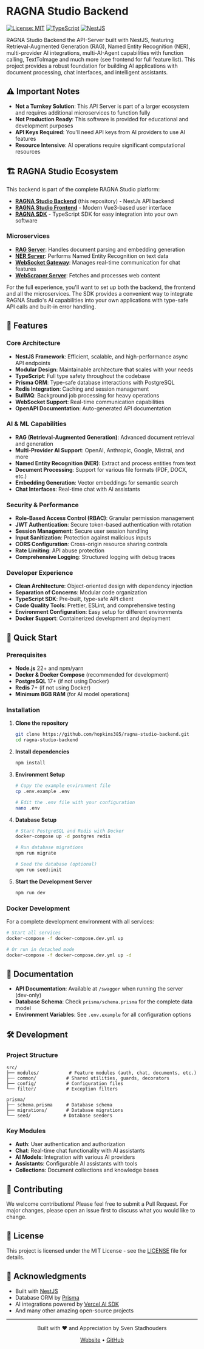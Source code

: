 # RAGNA Studio Backend

[![License: MIT](https://img.shields.io/badge/License-MIT-yellow.svg)](https://opensource.org/licenses/MIT)
[![TypeScript](https://img.shields.io/badge/TypeScript-007ACC?logo=typescript&logoColor=white)](https://www.typescriptlang.org/)
[![NestJS](https://img.shields.io/badge/NestJS-E0234E?logo=nestjs&logoColor=white)](https://nestjs.com/)

RAGNA Studio Backend the API-Server built with NestJS, featuring Retrieval-Augmented Generation (RAG), Named Entity Recognition (NER), multi-provider AI integrations, multi-AI-Agent capabilities with function calling, TextToImage and much more (see frontend for full feature list). This project provides a robust foundation for building AI applications with document processing, chat interfaces, and intelligent assistants.

## ⚠️ Important Notes

- **Not a Turnkey Solution**: This API Server is part of a larger ecosystem and requires additional microservices to function fully
- **Not Production Ready**: This software is provided for educational and development purposes
- **API Keys Required**: You'll need API keys from AI providers to use AI features
- **Resource Intensive**: AI operations require significant computational resources

## 🏗️ RAGNA Studio Ecosystem

This backend is part of the complete RAGNA Studio platform:

- **[RAGNA Studio Backend](https://github.com/hopkins385/ragna-studio-backend)** (this repository) - NestJs API backend
- **[RAGNA Studio Frontend](https://github.com/hopkins385/ragna-studio-frontend)** - Modern Vue3-based user interface
- **[RAGNA SDK](https://github.com/hopkins385/ragna-sdk)** - TypeScript SDK for easy integration into your own software

### Microservices

- **[RAG Server](https://github.com/hopkins385/rag-server-ts)**: Handles document parsing and embedding generation
- **[NER Server](https://github.com/hopkins385/ragna-transformer-server)**: Performs Named Entity Recognition on text data
- **[WebSocket Gateway](https://github.com/hopkins385/ragna-websocket-server)**: Manages real-time communication for chat features
- **[WebScraper Server](https://github.com/hopkins385/scrape-server-ts)**: Fetches and processes web content

For the full experience, you'll want to set up both the backend, the frontend and all the microservices. The SDK provides a convenient way to integrate RAGNA Studio's AI capabilities into your own applications with type-safe API calls and built-in error handling.

## 🌟 Features

### **Core Architecture**

- **NestJS Framework**: Efficient, scalable, and high-performance async API endpoints
- **Modular Design**: Maintainable architecture that scales with your needs
- **TypeScript**: Full type safety throughout the codebase
- **Prisma ORM**: Type-safe database interactions with PostgreSQL
- **Redis Integration**: Caching and session management
- **BullMQ**: Background job processing for heavy operations
- **WebSocket Support**: Real-time communication capabilities
- **OpenAPI Documentation**: Auto-generated API documentation

### **AI & ML Capabilities**

- **RAG (Retrieval-Augmented Generation)**: Advanced document retrieval and generation
- **Multi-Provider AI Support**: OpenAI, Anthropic, Google, Mistral, and more
- **Named Entity Recognition (NER)**: Extract and process entities from text
- **Document Processing**: Support for various file formats (PDF, DOCX, etc.)
- **Embedding Generation**: Vector embeddings for semantic search
- **Chat Interfaces**: Real-time chat with AI assistants

### **Security & Performance**

- **Role-Based Access Control (RBAC)**: Granular permission management
- **JWT Authentication**: Secure token-based authentication with rotation
- **Session Management**: Secure user session handling
- **Input Sanitization**: Protection against malicious inputs
- **CORS Configuration**: Cross-origin resource sharing controls
- **Rate Limiting**: API abuse protection
- **Comprehensive Logging**: Structured logging with debug traces

### **Developer Experience**

- **Clean Architecture**: Object-oriented design with dependency injection
- **Separation of Concerns**: Modular code organization
- **TypeScript SDK**: Pre-built, type-safe API client
- **Code Quality Tools**: Prettier, ESLint, and comprehensive testing
- **Environment Configuration**: Easy setup for different environments
- **Docker Support**: Containerized development and deployment

## 🚀 Quick Start

### Prerequisites

- **Node.js** 22+ and npm/yarn
- **Docker & Docker Compose** (recommended for development)
- **PostgreSQL** 17+ (if not using Docker)
- **Redis** 7+ (if not using Docker)
- **Minimum 8GB RAM** (for AI model operations)

### Installation

1. **Clone the repository**

   ```bash
   git clone https://github.com/hopkins385/ragna-studio-backend.git
   cd ragna-studio-backend
   ```

2. **Install dependencies**

   ```bash
   npm install
   ```

3. **Environment Setup**

   ```bash
   # Copy the example environment file
   cp .env.example .env

   # Edit the .env file with your configuration
   nano .env
   ```

4. **Database Setup**

   ```bash
   # Start PostgreSQL and Redis with Docker
   docker-compose up -d postgres redis

   # Run database migrations
   npm run migrate

   # Seed the database (optional)
   npm run seed:init
   ```

5. **Start the Development Server**
   ```bash
   npm run dev
   ```

### Docker Development

For a complete development environment with all services:

```bash
# Start all services
docker-compose -f docker-compose.dev.yml up

# Or run in detached mode
docker-compose -f docker-compose.dev.yml up -d
```

## 📖 Documentation

- **API Documentation**: Available at `/swagger` when running the server (dev-only)
- **Database Schema**: Check `prisma/schema.prisma` for the complete data model
- **Environment Variables**: See `.env.example` for all configuration options

## 🛠️ Development

### Project Structure

```
src/
├── modules/           # Feature modules (auth, chat, documents, etc.)
├── common/           # Shared utilities, guards, decorators
├── config/           # Configuration files
└── filter/           # Exception filters

prisma/
├── schema.prisma     # Database schema
├── migrations/       # Database migrations
└── seed/            # Database seeders
```

### Key Modules

- **Auth**: User authentication and authorization
- **Chat**: Real-time chat functionality with AI assistants
- **AI Models**: Integration with various AI providers
- **Assistants**: Configurable AI assistants with tools
- **Collections**: Document collections and knowledge bases

## 🤝 Contributing

We welcome contributions! Please feel free to submit a Pull Request. For major changes, please open an issue first to discuss what you would like to change.

## 📝 License

This project is licensed under the MIT License - see the [LICENSE](LICENSE) file for details.

## 🙏 Acknowledgments

- Built with [NestJS](https://nestjs.com/)
- Database ORM by [Prisma](https://www.prisma.io/)
- AI integrations powered by [Vercel AI SDK](https://sdk.vercel.ai/)
- And many other amazing open-source projects

---

<div align="center">
  <p>Built with ❤️ and Appreciation by Sven Stadhouders</p>
  <p>
    <a href="https://ragna-engineering.de">Website</a> •
    <a href="https://github.com/hopkins385/ragna-studio-frontend">GitHub</a>
  </p>
</div>
